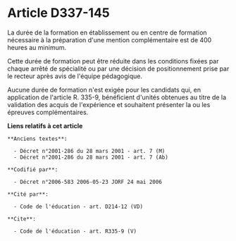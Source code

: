 # Article D337-145

La durée de la formation en établissement ou en centre de formation nécessaire à la préparation d'une mention complémentaire
est de 400 heures au minimum. 

Cette durée de formation peut être réduite dans les conditions fixées par chaque arrêté de spécialité ou par une décision de
positionnement prise par le recteur après avis de l'équipe pédagogique. 

Aucune durée de formation n'est exigée pour les candidats qui, en application de l'article R. 335-9, bénéficient d'unités
obtenues au titre de la validation des acquis de l'expérience et souhaitent présenter la ou les épreuves complémentaires.

**Liens relatifs à cet article**

	**Anciens textes**:

	  - Décret n°2001-286 du 28 mars 2001 - art. 7 (M)
	  - Décret n°2001-286 du 28 mars 2001 - art. 7 (Ab)

	**Codifié par**:

	  - Décret n°2006-583 2006-05-23 JORF 24 mai 2006

	**Cité par**:

	  - Code de l'éducation - art. D214-12 (VD)

	**Cite**:

	  - Code de l'éducation - art. R335-9 (V)
